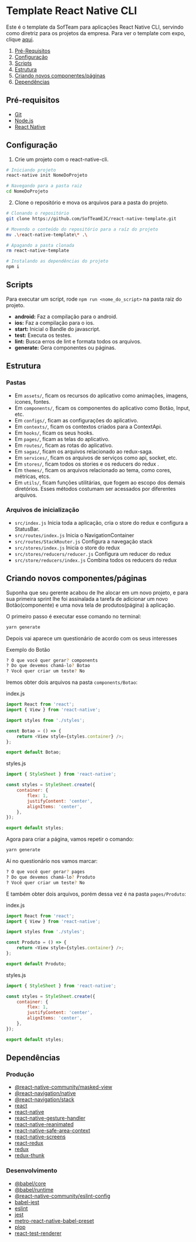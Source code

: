 # Template React Native CLI

Este é o template da SofTeam para aplicações React Native CLI, servindo como diretriz para os projetos da empresa. Para ver o template com expo, clique [aqui](https://github.com/softeam-org/expo-template).

1. [Pré-Requisitos](#pré-requisitos)
2. [Configuração](#configuração)
3. [Scripts](#scripts)
4. [Estrutura](#estrutura)
5. [Criando novos componentes/páginas](#criando-novos-componentes/páginas)
6. [Dependências](#dependências)

## Pré-requisitos

- [Git](https://git-scm.com/)
- [Node.js](https://nodejs.org/en/)
- [React Native](https://reactnative.dev/docs/0.9/getting-started)

## Configuração

1. Crie um projeto com o react-native-cli.

```sh
# Iniciando projeto
react-native init NomeDoProjeto

# Navegando para a pasta raiz
cd NomeDoProjeto

```

2. Clone o repositório e mova os arquivos para a pasta do projeto.

```sh
# Clonando o repositório
git clone https://github.com/SofTeamEJC/react-native-template.git

# Movendo o conteúdo do repositório para a raíz do projeto
mv .\react-native-template\* .\

# Apagando a pasta clonada
rm react-native-template

# Instalando as dependências do projeto
npm i
```

## Scripts

Para executar um script, rode `npm run <nome_do_script>` na pasta raiz do projeto.

- **android:** Faz a compilação para o android.
- **ios:** Faz a compilação para o ios.
- **start:** Inicial o Bandle do javascript.
- **test:** Executa os testes.
- **lint:** Busca erros de lint e formata todos os arquivos.
- **generate:** Gera componentes ou páginas.

## Estrutura

### Pastas

- Em `assets/`, ficam os recursos do aplicativo como animações, imagens, ícones, fontes.
- Em `components/`, ficam os componentes do aplicativo como Botão, Input, etc.
- Em `configs/`, ficam as configurações do aplicativo.
- Em `contexts/`, ficam os contextos criados para a ContextApi.
- Em `hooks/`, ficam os seus hooks.
- Em `pages/`, ficam as telas do aplicativo.
- Em `routes/`, ficam as rotas do aplicativo.
- Em `sagas/`, ficam os arquivos relacionado ao redux-saga.
- Em `services/`, ficam os arquivos de serviços como api, socket, etc.
- Em `stores/`, ficam todos os stories e os reducers do redux .
- Em `themes/`, ficam os arquivos relacionado ao tema, como cores, métricas, etcs.
- Em `utils/`, ficam funções utilitárias, que fogem ao escopo dos demais diretórios. Esses métodos costumam ser acessados por diferentes arquivos.

### Arquivos de inicialização

- `src/index.js` Inicia toda a aplicação, cria o store do redux e configura a StatusBar.
- `src/routes/index.js` Inicia o NavigationContainer
- `src/routes/StackRouter.js` Configura a navegação stack
- `src/stores/index.js` Inicia o store do redux
- `src/stores/reducers/reducer.js` Configura um reducer do redux
- `src/store/reducers/index.js` Combina todos os reducers do redux

## Criando novos componentes/páginas

Suponha que seu gerente acabou de lhe alocar em um novo projeto, e para sua primeira sprint lhe foi assinalada a tarefa de adicionar um novo Botão(componente) e uma nova tela de produtos(página) à aplicação.

O primeiro passo é executar esse comando no terminal:

```sh
yarn generate
```

Depois vai aparece um questionário de acordo com os seus interesses

Exemplo do Botão

```sh
? O que você quer gerar? components
? Do que devemos chamá-lo? Botao
? Você quer criar um teste? No
```

Iremos obter dois arquivos na pasta `components/Botao`:

index.js

```js
import React from 'react';
import { View } from 'react-native';

import styles from './styles';

const Botao = () => {
	return <View style={styles.container} />;
};

export default Botao;
```

styles.js

```js
import { StyleSheet } from 'react-native';

const styles = StyleSheet.create({
	container: {
		flex: 1,
		justifyContent: 'center',
		alignItems: 'center',
	},
});

export default styles;
```

Agora para criar a página, vamos repetir o comando:

```sh
yarn generate
```

Aí no questionário nos vamos marcar:

```sh
? O que você quer gerar? pages
? Do que devemos chamá-lo? Produto
? Você quer criar um teste? No
```

E também obter dois arquivos, porém dessa vez é na pasta `pages/Produto`:

index.js

```js
import React from 'react';
import { View } from 'react-native';

import styles from './styles';

const Produto = () => {
	return <View style={styles.container} />;
};

export default Produto;
```

styles.js

```js
import { StyleSheet } from 'react-native';

const styles = StyleSheet.create({
	container: {
		flex: 1,
		justifyContent: 'center',
		alignItems: 'center',
	},
});

export default styles;
```

## Dependências

### Produção

- [@react-native-community/masked-view](https://www.npmjs.com/package/@react-native-community/masked-view)
- [@react-navigation/native](https://www.npmjs.com/package/@react-navigation/native)
- [@react-navigation/stack](https://www.npmjs.com/package/@react-navigation/stack)
- [react](https://www.npmjs.com/package/react)
- [react-native](https://www.npmjs.com/package/react-native)
- [react-native-gesture-handler](https://www.npmjs.com/package/react-native-gesture-handler)
- [react-native-reanimated](https://www.npmjs.com/package/react-native-reanimated)
- [react-native-safe-area-context](https://www.npmjs.com/package/react-native-safe-area-context)
- [react-native-screens](https://www.npmjs.com/package/react-native-screens)
- [react-redux](https://www.npmjs.com/package/react-redux)
- [redux](https://www.npmjs.com/package/redux)
- [redux-thunk](https://www.npmjs.com/package/redux-thunk)

### Desenvolvimento

- [@babel/core](https://www.npmjs.com/package/@babel/core)
- [@babel/runtime](https://www.npmjs.com/package/@babel/runtime)
- [@react-native-community/eslint-config](https://www.npmjs.com/package/@react-native-community/eslint-config)
- [babel-jest](https://www.npmjs.com/package/babel-jest)
- [eslint](https://www.npmjs.com/package/eslint)
- [jest](https://www.npmjs.com/package/jest)
- [metro-react-native-babel-preset](https://www.npmjs.com/package/metro-react-native-babel-preset)
- [plop](https://www.npmjs.com/package/plop)
- [react-test-renderer](https://www.npmjs.com/package/react-test-renderer)
